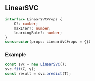 ## LinearSVC

```ts
interface LinearSVCProps {
    C?: number;
    maxIter?: number;
    learningRate?: number;
}
constructor(props: LinearSVCProps = {})
```

### Example
```ts
const svc = new LinearSVC();
svc.fit(X, y);
const result = svc.predict(T);
```

